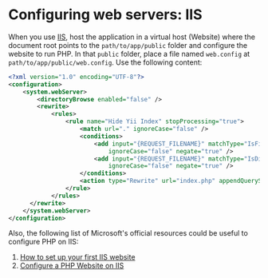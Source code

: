 # Configuring web servers: IIS

When you use [IIS](https://www.iis.net/), host the application in a virtual
host (Website) where the document root points to the `path/to/app/public`
folder and configure the website to run PHP.  In that `public` folder, place
a file named `web.config` at `path/to/app/public/web.config`.  Use the
following content:

```xml
<?xml version="1.0" encoding="UTF-8"?>
<configuration>
    <system.webServer>
        <directoryBrowse enabled="false" />
        <rewrite>
            <rules>
                <rule name="Hide Yii Index" stopProcessing="true">
                    <match url="." ignoreCase="false" />
                    <conditions>
                        <add input="{REQUEST_FILENAME}" matchType="IsFile" 
                            ignoreCase="false" negate="true" />
                        <add input="{REQUEST_FILENAME}" matchType="IsDirectory" 
                            ignoreCase="false" negate="true" />
                    </conditions>
                    <action type="Rewrite" url="index.php" appendQueryString="true" />
                </rule> 
            </rules>
      </rewrite>
    </system.webServer>
</configuration>
```

Also, the following list of Microsoft's official resources could be useful
to configure PHP on IIS:

1. [How to set up your first IIS
   website](https://support.microsoft.com/en-us/help/323972/how-to-set-up-your-first-iis-web-site)
2. [Configure a PHP Website on
   IIS](https://docs.microsoft.com/en-us/iis/application-frameworks/scenario-build-a-php-website-on-iis/configure-a-php-website-on-iis)
